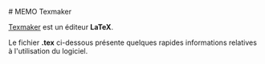 # MEMO Texmaker

[Texmaker](https://www.xm1math.net/texmaker/) est un éditeur **LaTeX**.

Le fichier **.tex** ci-dessous présente quelques rapides informations relatives à l'utilisation du logiciel.


